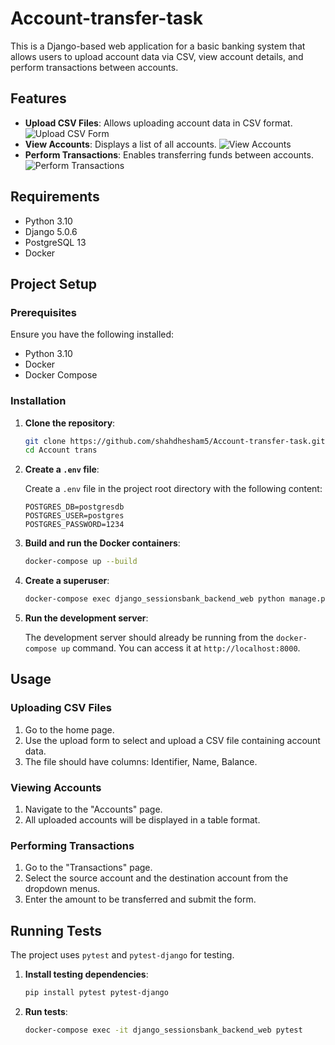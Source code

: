# Account-transfer-task

This is a Django-based web application for a basic banking system that allows users to upload account data via CSV, view account details, and perform transactions between accounts.

## Features

- **Upload CSV Files**: Allows uploading account data in CSV format.
  ![Upload CSV Form](images/upload_form.png)
- **View Accounts**: Displays a list of all accounts.
  ![View Accounts](images/view_accounts.png)
- **Perform Transactions**: Enables transferring funds between accounts.
  ![Perform Transactions](images/perform_transactions.png)


## Requirements

- Python 3.10
- Django 5.0.6
- PostgreSQL 13
- Docker

## Project Setup

### Prerequisites

Ensure you have the following installed:

- Python 3.10
- Docker
- Docker Compose

### Installation

1. **Clone the repository**:

    ```sh
    git clone https://github.com/shahdhesham5/Account-transfer-task.git
    cd Account trans
    ```

2. **Create a `.env` file**:

    Create a `.env` file in the project root directory with the following content:

    ```env
    POSTGRES_DB=postgresdb
    POSTGRES_USER=postgres
    POSTGRES_PASSWORD=1234
    ```

3. **Build and run the Docker containers**:

    ```sh
    docker-compose up --build
    ```

4. **Create a superuser**:

    ```sh
    docker-compose exec django_sessionsbank_backend_web python manage.py createsuperuser
    ```

5. **Run the development server**:

    The development server should already be running from the `docker-compose up` command. You can access it at `http://localhost:8000`.

## Usage

### Uploading CSV Files

1. Go to the home page.
2. Use the upload form to select and upload a CSV file containing account data.
3. The file should have columns: Identifier, Name, Balance.

### Viewing Accounts

1. Navigate to the "Accounts" page.
2. All uploaded accounts will be displayed in a table format.

### Performing Transactions

1. Go to the "Transactions" page.
2. Select the source account and the destination account from the dropdown menus.
3. Enter the amount to be transferred and submit the form.

## Running Tests

The project uses `pytest` and `pytest-django` for testing.

1. **Install testing dependencies**:

    ```sh
    pip install pytest pytest-django
    ```

2. **Run tests**:

    ```sh
    docker-compose exec -it django_sessionsbank_backend_web pytest
    ```

